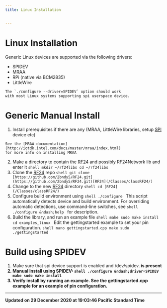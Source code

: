 ```yaml
---
title: Linux Installation


---
```


# Linux Installation


Generic Linux devices are supported via the following drivers:

* SPIDEV
* MRAA
* RPi (native via BCM2835)
* LittleWire


```
The `./configure --driver=SPIDEV` option should work
with most Linux systems supporting spi userspace device.
```


# Generic Manual Install



1. Install prerequisites if there are any (MRAA, LittleWire libraries, setup [SPI](/Classes/classSPI/) device etc)


```
See the [MRAA documentation](http://iotdk.intel.com/docs/master/mraa/index.html)
for more info on installing MRAA
```

2. Make a directory to contain the [RF24](/Classes/classRF24/) and possibly RF24Network lib and enter it ```shell mkdir ~/rf24libs cd ~/rf24libs ```
3. Clone the [RF24](/Classes/classRF24/) repo ```shell git clone [https://github.com/2bndy5/RF24.git](https://github.com/2bndy5/RF24.git)[RF24](/Classes/classRF24/) ```
4. Change to the new [RF24](/Classes/classRF24/) directory ```shell cd [RF24](/Classes/classRF24/) ```
5. Configure build environment using ```shell ./configure ``` This script automatically detects device and build environment.
For overriding automatic detections, use command-line switches, see ```shell ./configure &ndash;help ``` for description.
6. Build the library, and run an example file ```shell make sudo make install cd examples_linux ``` Edit the gettingstarted example to set your pin configuration.
```shell nano gettingstarted.cpp make sudo ./gettingstarted ``` 

# Build using SPIDEV



1. Make sure that spi device support is enabled and /dev/spidev<a>.<b> is present
2. Manual Install using SPIDEV: ```shell ./configure &ndash;driver=SPIDEV make sudo make install ```
3. Verify install by running an example. See the gettingstarted.cpp example for an example of pin configuration. 

-------------------------------

Updated on 29 December 2020 at 19:03:46 Pacific Standard Time
